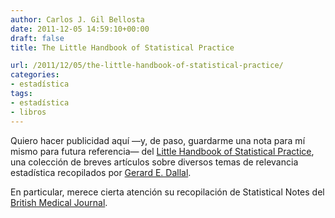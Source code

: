 ```yaml
---
author: Carlos J. Gil Bellosta
date: 2011-12-05 14:59:10+00:00
draft: false
title: The Little Handbook of Statistical Practice

url: /2011/12/05/the-little-handbook-of-statistical-practice/
categories:
- estadística
tags:
- estadística
- libros
---
```


Quiero hacer publicidad aquí —y, de paso, guardarme una nota para mí mismo para futura referencia— del [Little Handbook of Statistical Practice](http://www.jerrydallal.com/LHSP/LHSP.HTM), una colección de breves artículos sobre diversos temas de relevancia estadística recopilados por [Gerard E. Dallal](http://www.jerrydallal.com/).

En particular, merece cierta atención su recopilación de Statistical Notes del [British Medical Journal](http://www.jerrydallal.com/LHSP/bmj.htm).
